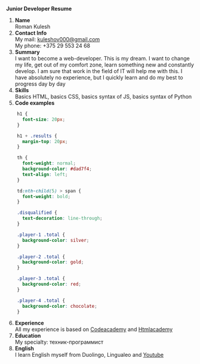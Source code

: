 **Junior Developer Resume**
1. **Name**<br/>Roman Kulesh  
2. **Contact Info**<br/>My mail: kuleshov000@gmail.com<br/>My phone: +375 29 553 24 68
3. **Summary**<br/>I want to become a web-developer. This is my dream. I want to change my life, get out of my comfort zone, learn something new and constantly develop. I am sure that work in the field of IT will help me with this. I have absolutely no experience, but I quickly learn and do my best to progress day by day
4. **Skills**<br/>Basics HTML, basics CSS, basics syntax of JS, basics syntax of Python
5. **Code examples**<br/>
```css  
    h1 {
      font-size: 20px;
    }

    h1 + .results {
      margin-top: 20px;
    }

    th {
      font-weight: normal;
      background-color: #dad7f4;
      text-align: left;
    }

    td:nth-child(5) > span {
      font-weight: bold;
    }

    .disqualified {
      text-decoration: line-through;
    }

    .player-1 .total {
      background-color: silver;
    }

    .player-2 .total {
      background-color: gold;
    }

    .player-3 .total {
      background-color: red;
    }

    .player-4 .total {
      background-color: chocolate;
    }  
```
6. **Experience**<br/>All my experience is based on  [Codeacademy](https://www.codecademy.com/) and [Htmlacademy](https://htmlacademy.ru/)  
7. **Education**<br/>My specialty: техник-программист
8. **English**<br/>I learn English myself from Duolingo, Lingualeo and [Youtube](https://www.youtube.com/channel/UC_3oKG5Szq-m6Xz-MjRZgpw)
